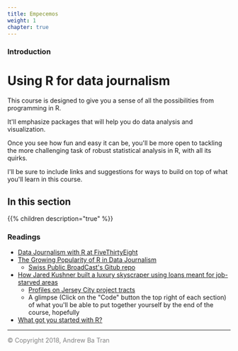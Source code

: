 ```yaml
---
title: Empecemos
weight: 1
chapter: true
---
```


### Introduction

# Using R for data journalism

This course is designed to give you a sense of all the possibilities from programming in R. 

It'll emphasize packages that will help you do data analysis and visualization. 

Once you see how fun and easy it can be, you'll be more open to tackling the more challenging task of robust statistical analysis in R, with all its quirks. 

I'll be sure to include links and suggestions for ways to build on top of what you'll learn in this course.

## In this section

{{% children description="true"   %}}


### Readings 

* [Data Journalism with R at FiveThirtyEight](https://flowingdata.com/2016/07/12/r-in-the-data-journalism-workflow-at-fivethirtyeight/)
* [The Growing Popularity of R in Data Journalism](https://channel9.msdn.com/Events/useR-international-R-User-conferences/useR-International-R-User-2017-Conference/The-growing-popularity-of-R-in-data-journalism)
    * [Swiss Public BroadCast's Gitub repo](http://srfdata.github.io/)
* [How Jared Kushner built a luxury skyscraper using loans meant for job-starved areas](https://www.washingtonpost.com/investigations/jared-kushner-and-his-partners-used-a-program-meant-for-job-starved-areas-to-build-a-luxury-skyscraper/2017/05/31/9c81b52c-4225-11e7-9869-bac8b446820a_story.html?utm_term=.79c0353310f0)
    * [Profiles on Jersey City project tracts](https://wpinvestigative.github.io/kushner_eb5_census/)
    * A glimpse (Click on the "Code" button the top right of each section) of what you'll be able to put together yourself by the end of the course, hopefully
* [What got you started with R?](https://twitter.com/azaleakamellia/status/1000633314691039232)


-----

<span style="color:gray">© Copyright 2018, Andrew Ba Tran</span>

